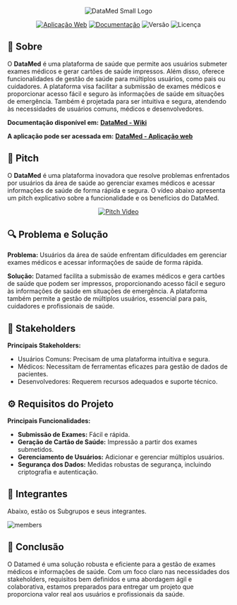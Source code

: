 <p align="center">
  <img src="https://eps-datamed.github.io/wiki/assets/logos/smallLogo.jpeg" alt="DataMed Small Logo">
</p>

<p align="center">
  <a href="https://datamed-bwaw.onrender.com/"><img src="https://img.shields.io/badge/Aplicação%20Web-Online-brightgreen" alt="Aplicação Web"></a>
  <a href="https://eps-datamed.github.io/wiki"><img src="https://img.shields.io/badge/Documentação-Disponível-blue" alt="Documentação"></a>
  <img src="https://img.shields.io/badge/Versão-1.0.0-blueviolet" alt="Versão">
  <img src="https://img.shields.io/badge/Licença-MIT-green" alt="Licença">
</p>

## 📑 Sobre

O **DataMed** é uma plataforma de saúde que permite aos usuários submeter exames médicos e gerar cartões de saúde impressos. Além disso, oferece funcionalidades de gestão de saúde para múltiplos usuários, como pais ou cuidadores. A plataforma visa facilitar a submissão de exames médicos e proporcionar acesso fácil e seguro às informações de saúde em situações de emergência. Também é projetada para ser intuitiva e segura, atendendo às necessidades de usuários comuns, médicos e desenvolvedores.

 **Documentação disponível em:** [**DataMed - Wiki**](https://eps-datamed.github.io/wiki)

 **A aplicação pode ser acessada em:** [**DataMed - Aplicação web**](https://datamed-bwaw.onrender.com/)

## 🎥 Pitch

O **DataMed** é uma plataforma inovadora que resolve problemas enfrentados por usuários da área de saúde ao gerenciar exames médicos e acessar informações de saúde de forma rápida e segura. O vídeo abaixo apresenta um pitch explicativo sobre a funcionalidade e os benefícios do DataMed.

<p align="center">
  <a href="https://www.youtube.com/watch?v=RW6UPPh9chI">
    <img src="https://img.youtube.com/vi/RW6UPPh9chI/0.jpg" alt="Pitch Video">
  </a>
</p>

## 🔍 Problema e Solução

**Problema:** Usuários da área de saúde enfrentam dificuldades em gerenciar exames médicos e acessar informações de saúde de forma rápida.

**Solução:** Datamed facilita a submissão de exames médicos e gera cartões de saúde que podem ser impressos, proporcionando acesso fácil e seguro às informações de saúde em situações de emergência. A plataforma também permite a gestão de múltiplos usuários, essencial para pais, cuidadores e profissionais de saúde.

## 👥 Stakeholders

**Principais Stakeholders:**

- Usuários Comuns: Precisam de uma plataforma intuitiva e segura.
- Médicos: Necessitam de ferramentas eficazes para gestão de dados de pacientes.
- Desenvolvedores: Requerem recursos adequados e suporte técnico.

## ⚙️ Requisitos do Projeto

**Principais Funcionalidades:**

- **Submissão de Exames:** Fácil e rápida.
- **Geração de Cartão de Saúde:** Impressão a partir dos exames submetidos.
- **Gerenciamento de Usuários:** Adicionar e gerenciar múltiplos usuários.
- **Segurança dos Dados:** Medidas robustas de segurança, incluindo criptografia e autenticação.

## 👤 Integrantes

Abaixo, estão os Subgrupos e seus integrantes.

![members](https://github.com/EPS-DataMed/.github/assets/48137972/cbe3e9f2-e3ee-40e9-be7b-6f7958b281a0)


## 🚀 Conclusão

O Datamed é uma solução robusta e eficiente para a gestão de exames médicos e informações de saúde. Com um foco claro nas necessidades dos stakeholders, requisitos bem definidos e uma abordagem ágil e colaborativa, estamos preparados para entregar um projeto que proporciona valor real aos usuários e profissionais da saúde.
